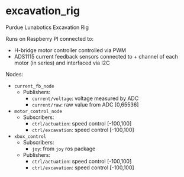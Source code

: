 # excavation_rig
Purdue Lunabotics Excavation Rig

Runs on Raspberry PI connected to:
- H-bridge motor controller controlled via PWM
- ADS1115 current feedback sensors connected to + channel of each motor (in series) and interfaced via I2C

Nodes:
- `current_fb_node`
   - Publishers:
     - `current/voltage`: voltage measured by ADC
     - `current/raw`: raw value from ADC [0,65536]
- `motor_control_node`
   - Subscribers:
     - `ctrl/actuation`: speed control [-100,100]
     - `ctrl/excavation`: speed control [-100,100]
- `xbox_control`
   - Subscribers:
     - `joy`: from `joy` ros package
   - Publishers:
     - `ctrl/actuation`: speed control [-100,100]
     - `ctrl/excavation`: speed control [-100,100]
